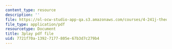 ```yaml
---
content_type: resource
description: ''
file: https://ol-ocw-studio-app-qa.s3.amazonaws.com/courses/4-241j-theory-of-city-form-spring-2013/7721f70a13927177805e67b3d7c279b4_1KRy9nUmzfM.pdf
file_type: application/pdf
resourcetype: Document
title: 3play pdf file
uid: 7721f70a-1392-7177-805e-67b3d7c279b4
---
```

